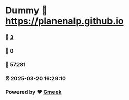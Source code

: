 # Dummy :link: https://planenalp.github.io 
### :page_facing_up: [3](https://planenalp.github.io/tag.html) 
### :speech_balloon: 0 
### :hibiscus: 57281 
### :alarm_clock: 2025-03-20 16:29:10 
### Powered by :heart: [Gmeek](https://github.com/Meekdai/Gmeek)
